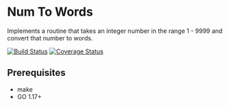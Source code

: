 # Num To Words

Implements a routine that takes an integer number in the range 1 - 9999 and convert that
number to words.

[![Build Status](https://github.com/dikaeinstein/numtowords/actions/workflows/ci.yml/badge.svg?branch=main)](https://github.com/dikaeinstein/numtowords/actions)
[![Coverage Status](https://coveralls.io/repos/github/dikaeinstein/numtowords/badge.svg)](https://coveralls.io/github/dikaeinstein/numtowords)

## Prerequisites

- make
- GO 1.17+
